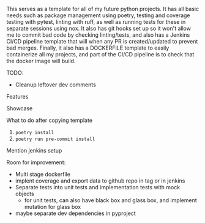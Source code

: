 This serves as a template for all of my future python projects. It has all basic needs such as package management using poetry, testing and coverage testing with pytest, linting with ruff, as well as running tests for these in separate sessions using nox. It also has git hooks set up so it won't allow me to commit bad code by checking linting/tests, and also has a Jenkins CI/CD pipeline template that will when any PR is created/updated to prevent bad merges. Finally, it also has a DOCKERFILE template to easily containerize all my projects, and part of the CI/CD pipeline is to check that the docker image will build.

TODO:
- Cleanup leftover dev comments

Features

Showcase

What to do after copying template

1. `poetry install`
2. `poetry run pre-commit install`

Mention jenkins setup

Room for improvement:
- Multi stage dockerfile
- implent coverage and export data to github repo in tag or in jenkins
- Separate tests into unit tests and implementation tests with mock objects
    - for unit tests, can also have black box and glass box, and implement mutation for glass box
- maybe separate dev dependencies in pyproject

